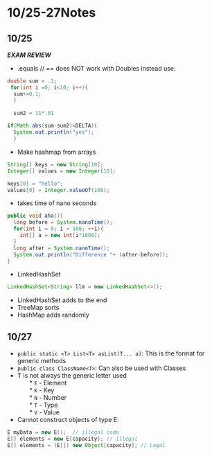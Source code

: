 # 10/25-27Notes

## 10/25
***EXAM REVIEW***

* .equals // == does NOT work with Doubles instead use:

```java
double sum = .1;
 for(int i =0; i<10; i++){
  sum+=0.1;
  }
  
  sum2 = 11*.01

if(Math.abs(sum-sum2)<DELTA){
  System.out.println("yes");
  }

```

* Make hashmap from arrays

```java
String[] keys = new String[10];
Integer[] values = new Integer[10];

keys[0] = "hello";
values[0] = Integer.valueOf(100);
```

* takes time of nano seconds

```java
public void aha(){
  long before = System.nanoTime();
  for(int i = 0; i < 100; ++i){
    int[] a = new int[i*1000];
  }
  long after = System.nanoTime();
  System.out.println("Difference "+ (after-before));
}
```

* LinkedHashSet

```java
LinkedHashSet<String> llm = new LinkedHashSet<>();
```

* LinkedHashSet adds to the end
* TreeMap sorts
* HashMap adds randomly


## 10/27

* `public static <T> List<T> asList(T... a)`: This is the format for generic methods
* `public class ClassName<T>`: Can also be used with Classes
* T is not always the generic letter used<br/>
&nbsp;&nbsp;&nbsp;&nbsp;&nbsp;&nbsp; * `E` - Element<br/>
&nbsp;&nbsp;&nbsp;&nbsp;&nbsp;&nbsp; * `K` - Key<br/>
&nbsp;&nbsp;&nbsp;&nbsp;&nbsp;&nbsp; * `N` - Number<br/>
&nbsp;&nbsp;&nbsp;&nbsp;&nbsp;&nbsp; * `T` - Type<br/>
&nbsp;&nbsp;&nbsp;&nbsp;&nbsp;&nbsp; * `V` - Value
* Cannot construct objects of type E:
```java
E myData = new E();  // illegal code
E[] elements = new E[capacity]; // illegal
E[] elements = (E[]) new Object[capacity]; // Legal
```




